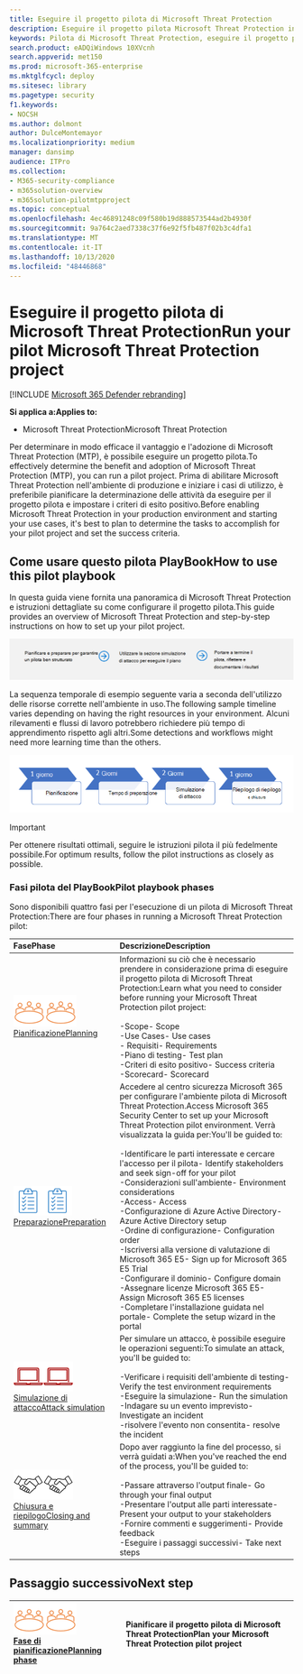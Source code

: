 ```yaml
---
title: Eseguire il progetto pilota di Microsoft Threat Protection
description: Eseguire il progetto pilota Microsoft Threat Protection in produzione per determinare in modo efficace i vantaggi e l'adozione di Microsoft Threat Protection (MTP).
keywords: Pilota di Microsoft Threat Protection, eseguire il progetto pilota di Microsoft Threat Protection, valutare Microsoft Threat Protection in produzione, progetto pilota di Microsoft Threat Protection, sicurezza cibernetica, Advanced Persistent Threat, sicurezza dell'organizzazione, dispositivi, dispositivo, identità, utenti, dati, applicazioni, incidenti, analisi automatizzata e correzione, ricerca avanzata
search.product: eADQiWindows 10XVcnh
search.appverid: met150
ms.prod: microsoft-365-enterprise
ms.mktglfcycl: deploy
ms.sitesec: library
ms.pagetype: security
f1.keywords:
- NOCSH
ms.author: dolmont
author: DulceMontemayor
ms.localizationpriority: medium
manager: dansimp
audience: ITPro
ms.collection:
- M365-security-compliance
- m365solution-overview
- m365solution-pilotmtpproject
ms.topic: conceptual
ms.openlocfilehash: 4ec46891248c09f580b19d888573544ad2b4930f
ms.sourcegitcommit: 9a764c2aed7338c37f6e92f5fb487f02b3c4dfa1
ms.translationtype: MT
ms.contentlocale: it-IT
ms.lasthandoff: 10/13/2020
ms.locfileid: "48446868"
---
```

# <a name="run-your-pilot-microsoft-threat-protection-project"></a><span data-ttu-id="6437d-104">Eseguire il progetto pilota di Microsoft Threat Protection</span><span class="sxs-lookup"><span data-stu-id="6437d-104">Run your pilot Microsoft Threat Protection project</span></span> 

[!INCLUDE [Microsoft 365 Defender rebranding](../includes/microsoft-defender.md)]


<span data-ttu-id="6437d-105">**Si applica a:**</span><span class="sxs-lookup"><span data-stu-id="6437d-105">**Applies to:**</span></span>
- <span data-ttu-id="6437d-106">Microsoft Threat Protection</span><span class="sxs-lookup"><span data-stu-id="6437d-106">Microsoft Threat Protection</span></span>

<span data-ttu-id="6437d-107">Per determinare in modo efficace il vantaggio e l'adozione di Microsoft Threat Protection (MTP), è possibile eseguire un progetto pilota.</span><span class="sxs-lookup"><span data-stu-id="6437d-107">To effectively determine the benefit and adoption of Microsoft Threat Protection (MTP), you can run a pilot project.</span></span> <span data-ttu-id="6437d-108">Prima di abilitare Microsoft Threat Protection nell'ambiente di produzione e iniziare i casi di utilizzo, è preferibile pianificare la determinazione delle attività da eseguire per il progetto pilota e impostare i criteri di esito positivo.</span><span class="sxs-lookup"><span data-stu-id="6437d-108">Before enabling Microsoft Threat Protection in your production environment and starting your use cases, it's best to plan to determine the tasks to accomplish for your pilot project and set the success criteria.</span></span> 


## <a name="how-to-use-this-pilot-playbook"></a><span data-ttu-id="6437d-109">Come usare questo pilota PlayBook</span><span class="sxs-lookup"><span data-stu-id="6437d-109">How to use this pilot playbook</span></span>

<span data-ttu-id="6437d-110">In questa guida viene fornita una panoramica di Microsoft Threat Protection e istruzioni dettagliate su come configurare il progetto pilota.</span><span class="sxs-lookup"><span data-stu-id="6437d-110">This guide provides an overview of Microsoft Threat Protection and step-by-step instructions on how to set up your pilot project.</span></span> 

![Fasi di esecuzione di un pilota di Microsoft Threat Protection](../../media/pilotphases.png)

<span data-ttu-id="6437d-112">La sequenza temporale di esempio seguente varia a seconda dell'utilizzo delle risorse corrette nell'ambiente in uso.</span><span class="sxs-lookup"><span data-stu-id="6437d-112">The following sample timeline varies depending on having the right resources in your environment.</span></span> <span data-ttu-id="6437d-113">Alcuni rilevamenti e flussi di lavoro potrebbero richiedere più tempo di apprendimento rispetto agli altri.</span><span class="sxs-lookup"><span data-stu-id="6437d-113">Some detections and workflows might need more learning time than the others.</span></span>

![Sequenza temporale di esempio per l'esecuzione di un pilota di Microsoft Threat Protection](../../media/pilotimeline.png)

>[!IMPORTANT]
><span data-ttu-id="6437d-115">Per ottenere risultati ottimali, seguire le istruzioni pilota il più fedelmente possibile.</span><span class="sxs-lookup"><span data-stu-id="6437d-115">For optimum results, follow the pilot instructions as closely as possible.</span></span>


### <a name="pilot-playbook-phases"></a><span data-ttu-id="6437d-116">Fasi pilota del PlayBook</span><span class="sxs-lookup"><span data-stu-id="6437d-116">Pilot playbook phases</span></span> 

<span data-ttu-id="6437d-117">Sono disponibili quattro fasi per l'esecuzione di un pilota di Microsoft Threat Protection:</span><span class="sxs-lookup"><span data-stu-id="6437d-117">There are four phases in running a Microsoft Threat Protection pilot:</span></span>

|<span data-ttu-id="6437d-118">Fase</span><span class="sxs-lookup"><span data-stu-id="6437d-118">Phase</span></span> | <span data-ttu-id="6437d-119">Descrizione</span><span class="sxs-lookup"><span data-stu-id="6437d-119">Description</span></span> | 
|:-------|:-----|
| <span data-ttu-id="6437d-120">![Pianificazione](../../media/mtp/plan.png)</span><span class="sxs-lookup"><span data-stu-id="6437d-120">![Planning](../../media/mtp/plan.png)</span></span><br>[<span data-ttu-id="6437d-121">Pianificazione</span><span class="sxs-lookup"><span data-stu-id="6437d-121">Planning</span></span>](mtp-pilot-plan.md)| <span data-ttu-id="6437d-122">Informazioni su ciò che è necessario prendere in considerazione prima di eseguire il progetto pilota di Microsoft Threat Protection:</span><span class="sxs-lookup"><span data-stu-id="6437d-122">Learn what you need to consider before running your Microsoft Threat Protection pilot project:</span></span> <br><br><span data-ttu-id="6437d-123">-Scope</span><span class="sxs-lookup"><span data-stu-id="6437d-123">- Scope</span></span> <br> <span data-ttu-id="6437d-124">-Use Cases</span><span class="sxs-lookup"><span data-stu-id="6437d-124">- Use cases</span></span> <br><span data-ttu-id="6437d-125">- Requisiti</span><span class="sxs-lookup"><span data-stu-id="6437d-125">- Requirements</span></span> <br><span data-ttu-id="6437d-126">-Piano di testing</span><span class="sxs-lookup"><span data-stu-id="6437d-126">- Test plan</span></span> <br> <span data-ttu-id="6437d-127">-Criteri di esito positivo</span><span class="sxs-lookup"><span data-stu-id="6437d-127">- Success criteria</span></span> <br> <span data-ttu-id="6437d-128">-Scorecard</span><span class="sxs-lookup"><span data-stu-id="6437d-128">- Scorecard</span></span> 
| <span data-ttu-id="6437d-129">![Preparazione](../../media/mtp/prep.png)</span><span class="sxs-lookup"><span data-stu-id="6437d-129">![Preparation](../../media/mtp/prep.png)</span></span> <br>[<span data-ttu-id="6437d-130">Preparazione</span><span class="sxs-lookup"><span data-stu-id="6437d-130">Preparation</span></span>](mtp-evaluation.md)|  <span data-ttu-id="6437d-131">Accedere al centro sicurezza Microsoft 365 per configurare l'ambiente pilota di Microsoft Threat Protection.</span><span class="sxs-lookup"><span data-stu-id="6437d-131">Access Microsoft 365 Security Center to set up your Microsoft Threat Protection pilot  environment.</span></span> <span data-ttu-id="6437d-132">Verrà visualizzata la guida per:</span><span class="sxs-lookup"><span data-stu-id="6437d-132">You'll be guided to:</span></span><br><br><span data-ttu-id="6437d-133">-Identificare le parti interessate e cercare l'accesso per il pilota</span><span class="sxs-lookup"><span data-stu-id="6437d-133">- Identify stakeholders and seek sign-off for your pilot</span></span> <br> <span data-ttu-id="6437d-134">-Considerazioni sull'ambiente</span><span class="sxs-lookup"><span data-stu-id="6437d-134">- Environment considerations</span></span> <br><span data-ttu-id="6437d-135">-Access</span><span class="sxs-lookup"><span data-stu-id="6437d-135">- Access</span></span> <br><span data-ttu-id="6437d-136">-Configurazione di Azure Active Directory</span><span class="sxs-lookup"><span data-stu-id="6437d-136">- Azure Active Directory setup</span></span> <br> <span data-ttu-id="6437d-137">-Ordine di configurazione</span><span class="sxs-lookup"><span data-stu-id="6437d-137">- Configuration order</span></span> <br> <span data-ttu-id="6437d-138">-Iscriversi alla versione di valutazione di Microsoft 365 E5</span><span class="sxs-lookup"><span data-stu-id="6437d-138">- Sign up for Microsoft 365 E5 Trial</span></span> <br> <span data-ttu-id="6437d-139">-Configurare il dominio</span><span class="sxs-lookup"><span data-stu-id="6437d-139">- Configure domain</span></span> <br><span data-ttu-id="6437d-140">-Assegnare licenze Microsoft 365 E5</span><span class="sxs-lookup"><span data-stu-id="6437d-140">- Assign Microsoft 365 E5 licenses</span></span> <br> <span data-ttu-id="6437d-141">-Completare l'installazione guidata nel portale</span><span class="sxs-lookup"><span data-stu-id="6437d-141">- Complete the setup wizard in the portal</span></span>|
| <span data-ttu-id="6437d-142">![Simulazione di attacco](../../media/mtp/run-sim.png)</span><span class="sxs-lookup"><span data-stu-id="6437d-142">![Attack simulation](../../media/mtp/run-sim.png)</span></span> <br>[<span data-ttu-id="6437d-143">Simulazione di attacco</span><span class="sxs-lookup"><span data-stu-id="6437d-143">Attack simulation</span></span>](mtp-pilot-simulate.md) | <span data-ttu-id="6437d-144">Per simulare un attacco, è possibile eseguire le operazioni seguenti:</span><span class="sxs-lookup"><span data-stu-id="6437d-144">To simulate an attack, you'll be guided to:</span></span><br><br><span data-ttu-id="6437d-145">-Verificare i requisiti dell'ambiente di testing</span><span class="sxs-lookup"><span data-stu-id="6437d-145">- Verify the test environment requirements</span></span> <br><span data-ttu-id="6437d-146">-Eseguire la simulazione</span><span class="sxs-lookup"><span data-stu-id="6437d-146">-  Run the simulation</span></span> <br><span data-ttu-id="6437d-147">-Indagare su un evento imprevisto</span><span class="sxs-lookup"><span data-stu-id="6437d-147">- Investigate an incident</span></span> <br><span data-ttu-id="6437d-148">-risolvere l'evento non consentita</span><span class="sxs-lookup"><span data-stu-id="6437d-148">- resolve the incident</span></span> 
| <span data-ttu-id="6437d-149">![Chiusura e riepilogo](../../media/mtp/close.png)</span><span class="sxs-lookup"><span data-stu-id="6437d-149">![Closing and summary](../../media/mtp/close.png)</span></span> <br>[<span data-ttu-id="6437d-150">Chiusura e riepilogo</span><span class="sxs-lookup"><span data-stu-id="6437d-150">Closing and summary</span></span>](mtp-pilot-close.md) | <span data-ttu-id="6437d-151">Dopo aver raggiunto la fine del processo, si verrà guidati a:</span><span class="sxs-lookup"><span data-stu-id="6437d-151">When you've reached the end of the process, you'll be guided to:</span></span><br><br><span data-ttu-id="6437d-152">-Passare attraverso l'output finale</span><span class="sxs-lookup"><span data-stu-id="6437d-152">- Go through your final output</span></span><br><span data-ttu-id="6437d-153">-Presentare l'output alle parti interessate</span><span class="sxs-lookup"><span data-stu-id="6437d-153">- Present your output to your stakeholders</span></span> <br><span data-ttu-id="6437d-154">-Fornire commenti e suggerimenti</span><span class="sxs-lookup"><span data-stu-id="6437d-154">- Provide feedback</span></span> <br><span data-ttu-id="6437d-155">-Eseguire i passaggi successivi</span><span class="sxs-lookup"><span data-stu-id="6437d-155">- Take next steps</span></span> 

## <a name="next-step"></a><span data-ttu-id="6437d-156">Passaggio successivo</span><span class="sxs-lookup"><span data-stu-id="6437d-156">Next step</span></span>
|<span data-ttu-id="6437d-157">![Fase di pianificazione](../../media/mtp/plan.png)</span><span class="sxs-lookup"><span data-stu-id="6437d-157">![Planning phase](../../media/mtp/plan.png)</span></span> <br>[<span data-ttu-id="6437d-158">Fase di pianificazione</span><span class="sxs-lookup"><span data-stu-id="6437d-158">Planning phase</span></span>](mtp-pilot-plan.md) | <span data-ttu-id="6437d-159">Pianificare il progetto pilota di Microsoft Threat Protection</span><span class="sxs-lookup"><span data-stu-id="6437d-159">Plan your Microsoft Threat Protection pilot project</span></span> 
|:-------|:-----|
